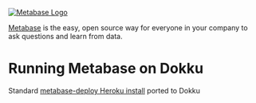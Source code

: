 [![Metabase Logo](http://www.metabase.com/images/logo.svg)](http://www.metabase.com/)

[Metabase](http://www.metabase.com/) is the easy, open source way for everyone in your company to ask questions and learn from data.

# Running Metabase on Dokku

Standard [metabase-deploy Heroku install](https://github.com/metabase/metabase-deploy) ported to Dokku
